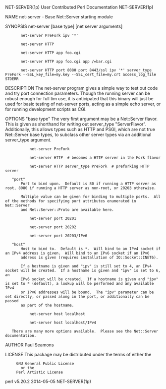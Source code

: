 NET-SERVER(1p)                                          User Contributed Perl Documentation                                         NET-SERVER(1p)

NAME
       net-server - Base Net::Server starting module

SYNOPSIS
           net-server [base type] [net server arguments]

           net-server PreFork ipv '*'

           net-server HTTP

           net-server HTTP app foo.cgi

           net-server HTTP app foo.cgi app /=bar.cgi

           net-server HTTP port 8080 port 8443/ssl ipv '*' server_type PreFork --SSL_key_file=my.key --SSL_cert_file=my.crt access_log_file STDERR

DESCRIPTION
       The net-server program gives a simple way to test out code and try port connection parameters.  Though the running server can be robust
       enough for full tim use, it is anticipated that this binary will just be used for basic testing of net-server ports, acting as a simple
       echo server, or for running development scripts as CGI.

OPTIONS
       "base type"
           The very first argument may be a Net::Server flavor.  This is given as shorthand for writing out server_type "ServerFlavor".
           Additionally, this allows types such as HTTP and PSGI, which are not true Net::Server base types, to subclass other server types via an
           additional server_type argument.

               net-server PreFork

               net-server HTTP  # becomes a HTTP server in the Fork flavor

               net-server HTTP server_type PreFork  # preforking HTTP server

       "port"
           Port to bind upon.  Default is 80 if running a HTTP server as root, 8080 if running a HTTP server as non-root, or 20203 otherwise.

           Multiple value can be given for binding to multiple ports.  All of the methods for specifying port attributes enumerated in Net::Server
           and Net::Server::Proto are available here.

               net-server port 20201

               net-server port 20202

               net-server port 20203/IPv6

       "host"
           Host to bind to.  Default is *.  Will bind to an IPv4 socket if an IPv4 address is given.  Will bind to an IPv6 socket if an IPv6
           address is given (requires installation of IO::Socket::INET6).

           If a hostname is given and "ipv" is still set to 4, an IPv4 socket will be created.  If a hostname is given and "ipv" is set to 6, an
           IPv6 socket will be created.  If a hostname is given and "ipv" is set to * (default), a lookup will be performed and any available IPv4
           or IPv6 addresses will be bound.  The "ipv" parameter can be set directly, or passed along in the port, or additionally can be passed
           as part of the hostname.

               net-server host localhost

               net-server host localhost/IPv4

       There are many more options available.  Please see the Net::Server documentation.

AUTHOR
           Paul Seamons <paul at seamons.com>

LICENSE
       This package may be distributed under the terms of either the

         GNU General Public License
           or the
         Perl Artistic License

perl v5.20.2                                                        2014-05-05                                                      NET-SERVER(1p)
